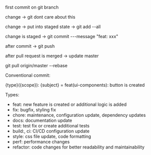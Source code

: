 first commit on git branch


change -> git dont care about this

change -> put into staged state -> git add --all

change is staged -> git commit ---message "feat: xxx"

after commit -> git push

after pull request is merged -> update master

git pull origin/master --rebase

Conventional commit:

{type}({scope}): {subject} = feat(ui-components): button is created

Types:

- feat: new feature is created or additional logic is added
- fix: bugfix, styling fix
- chore: maintenance, configuration update, dependency updates
- docs: documentation update
- test: test fix or create additional tests
- build:, ci: CI/CD configuration update
- style: css file update, code formatting
- perf: performance changes
- refactor: code changes for better readability and maintainability
